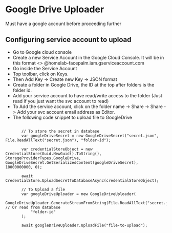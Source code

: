 # Google Drive Uploader

Must have a google account before proceeding further

## Configuring service account to upload

- Go to Google cloud console
- Create a new Service Account in the Google Cloud Console. It will be in this format <>
  @homelab-facepalm.iam.gserviceaccount.com
- Go inside the Service Account
- Top toolbar, click on Keys.
- Then Add Key -> Create new Key -> JSON format
- Create a folder in Google Drive, the ID at the top after folders is the folder id.
- Add your service account to have read/write access to the folder (Just read if you just want the svc account to read)
- To Add the service account, click on the folder name -> Share -> Share -> Add your svc account email address as
  Editor.
- The following code snippet to upload file to GoogleDrive

 ```
 
        // To store the secret in database
        var googleDriveSecret = new GoogleDriveSecret("secret.json", File.ReadAllText("secret.json"), "folder-id");
        
        var credentialStoreObject = new CredentialStore(Guid.NewGuid().ToString(), StorageProviderTypes.GoogleDrive, GoogleDriveSecret.GetSerializedContent(googleDriveSecret), 10000000000, 0);
        
        await CredentialStore.UploadSecretToDatabaseAsync(credentialStoreObject);
        
        // To Upload a file
        var googleDriveUploader = new GoogleDriveUploader(
            GoogleDriveUploader.GenerateStreamFromString(File.ReadAllText("secret.json")), // Or read from database
            "folder-id" 
        );

        await googleDriveUploader.UploadFile("file-to-upload");
 ```